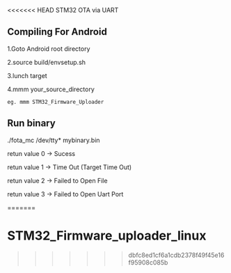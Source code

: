<<<<<<< HEAD
STM32 OTA via UART

Compiling For Android 
--
1.Goto Android root directory 

2.source build/envsetup.sh 

3.lunch target 

4.mmm your_source_directory 

	eg. mmm STM32_Firmware_Uploader
	

Run binary
--
./fota_mc /dev/tty* mybinary.bin

retun value 0 -> Sucess 

retun value 1 -> Time Out (Target Time Out) 

retun value 2 -> Failed to Open File

retun value 3 -> Failed to Open Uart Port
 
=======
# STM32_Firmware_uploader_linux
>>>>>>> dbfc8ed1cf6a1cdb2378f49f45e16f95908c085b
